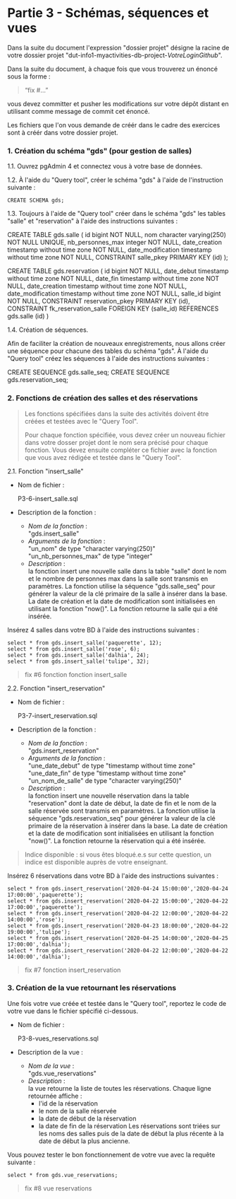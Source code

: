 # Partie 3 - Schémas, séquences et vues

Dans la suite du document l'expression "dossier projet" désigne la racine de votre dossier projet "dut-info1-myactivities-db-project-*VotreLoginGithub*".

Dans la suite du document, à chaque fois que vous trouverez un énoncé  sous la forme :

> “fix #...”

vous devez committer et pusher les modifications sur votre dépôt distant en utilisant comme message de commit cet énoncé.

Les fichiers que l'on vous demande de créér dans le cadre des exercices sont à créér dans votre dossier projet.

### 1. Création du schéma  "gds" (pour gestion de salles)

1.1. Ouvrez pgAdmin 4 et connectez vous à votre base de données.

1.2. À l'aide du "Query tool", créer le schéma "gds" à l'aide de l'instruction suivante :

    CREATE SCHEMA gds;

1.3. Toujours à l'aide de "Query tool" créer dans le schéma "gds" les tables "salle" et "reservation" à l'aide des instructions suivantes :

CREATE TABLE gds.salle
(
    id bigint NOT NULL,
    nom character varying(250) NOT NULL UNIQUE,
    nb_personnes_max integer NOT NULL,
    date_creation timestamp without time zone NOT NULL,
    date_modification timestamp without time zone NOT NULL,
    CONSTRAINT salle_pkey PRIMARY KEY (id)
);

CREATE TABLE gds.reservation
(
    id bigint NOT NULL,
    date_debut timestamp without time zone NOT NULL,
    date_fin timestamp without time zone NOT NULL,
    date_creation timestamp without time zone NOT NULL,
    date_modification timestamp without time zone NOT NULL,
    salle_id bigint NOT NULL,
    CONSTRAINT reservation_pkey PRIMARY KEY (id),
    CONSTRAINT fk_reservation_salle FOREIGN KEY (salle_id)
        REFERENCES gds.salle (id)
)

1.4. Création de séquences.

Afin de faciliter la création de nouveaux enregistrements, nous allons créer une séquence pour chacune des tables du schéma "gds". À l'aide du "Query tool" créez les séquences à l'aide des instructions suivantes :

CREATE SEQUENCE gds.salle_seq;
CREATE SEQUENCE gds.reservation_seq;

### 2. Fonctions de création des salles et des réservations

> Les fonctions spécifiées dans la suite des activités doivent être créées et testées avec le "Query Tool".
>
>Pour chaque fonction spécifiée, vous devez créer un nouveau fichier dans votre dosser projet dont le nom sera précisé pour chaque fonction. Vous devez ensuite compléter ce fichier avec la fonction que vous avez rédigée et testée dans le "Query Tool".

2.1. Fonction "insert_salle"

- Nom de fichier :  

    P3-6-insert_salle.sql

- Description de la fonction :  

    - *Nom de la fonction* :  
    "gds.insert_salle"  
    - *Arguments de la fonction* :  
    "un_nom" de type "character varying(250)"
    "un_nb_personnes_max" de type "integer"  
    - *Description* :   
    la fonction insert une nouvelle salle dans la table "salle" dont le nom et le nombre de personnes max dans la salle sont transmis en paramètres.
    La fonction utilise la séquence "gds.salle_seq" pour générer la valeur de la clé primaire de la salle à insérer dans la base. La date de création et la date de modification sont initialisées en utilisant la fonction "now()". 
    La fonction retourne la salle qui a été insérée.

Insérez 4 salles dans votre BD à l'aide des instructions suivantes :

    select * from gds.insert_salle('paquerette', 12);
    select * from gds.insert_salle('rose', 6);
    select * from gds.insert_salle('dalhia', 24);
    select * from gds.insert_salle('tulipe', 32);

> fix #6 fonction fonction insert_salle 

2.2. Fonction "insert_reservation"

- Nom de fichier :  

    P3-7-insert_reservation.sql

- Description de la fonction :  

    - *Nom de la fonction* :  
    "gds.insert_reservation"  
    - *Arguments de la fonction* :  
    "une_date_debut" de type "timestamp without time zone"
    "une_date_fin" de type "timestamp without time zone" 
    "un_nom_de_salle" de type "character varying(250)"
    - *Description* :   
    la fonction insert une nouvelle réservation dans la table "reservation" dont la date de début, la date de fin et le nom de la salle réservée sont transmis en paramètres.
    La fonction utilise la séquence "gds.reservation_seq" pour générer la valeur de la clé primaire de la réservation à insérer dans la base. La date de création et la date de modification sont initialisées en utilisant la fonction "now()". 
    La fonction retourne la réservation qui a été insérée.

> Indice disponible : si vous êtes bloqué.e.s sur cette question, un indice est disponible auprès de votre enseignant. 

Insérez 6 réservations dans votre BD à l'aide des instructions suivantes :

    select * from gds.insert_reservation('2020-04-24 15:00:00','2020-04-24 17:00:00','paquerette');
    select * from gds.insert_reservation('2020-04-22 15:00:00','2020-04-22 17:00:00','paquerette');
    select * from gds.insert_reservation('2020-04-22 12:00:00','2020-04-22 14:00:00','rose');
    select * from gds.insert_reservation('2020-04-23 18:00:00','2020-04-22 19:00:00','tulipe');
    select * from gds.insert_reservation('2020-04-25 14:00:00','2020-04-25 17:00:00','dalhia');
    select * from gds.insert_reservation('2020-04-22 12:00:00','2020-04-22 14:00:00','dalhia');

> fix #7 fonction insert_reservation 

### 3. Création de la vue retournant les réservations

Une fois votre vue créée et testée dans le "Query tool", reportez le code de votre vue dans le fichier spécifié ci-dessous.

- Nom de fichier :  

    P3-8-vues_reservations.sql

- Description de la vue :  

    - *Nom de la vue* :  
    "gds.vue_reservations"  
    - *Description* :   
    la vue retourne la liste de toutes les réservations. Chaque ligne retournée affiche :
        - l'id de la réservation 
        - le nom de la salle réservée
        - la date de début de la réservation
        - la date de fin de la réservation
    Les réservations sont triées sur les noms des salles puis de la date de début la plus récente à la date de début la plus ancienne.

Vous pouvez tester le bon fonctionnement de votre vue avec la requête suivante :

    select * from gds.vue_reservations;

> fix #8 vue reservations